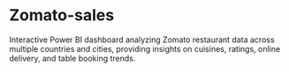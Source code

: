 # Zomato-sales
Interactive Power BI dashboard analyzing Zomato restaurant data across multiple countries and cities, providing insights on cuisines, ratings, online delivery, and table booking trends.
